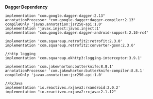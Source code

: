  **Dagger Dependency**</br>
    
    implementation "com.google.dagger:dagger:2.13"
    annotationProcessor "com.google.dagger:dagger-compiler:2.13"
    compileOnly 'javax.annotation:jsr250-api:1.0'
    implementation 'javax.inject:javax.inject:1'
    implementation "com.google.dagger:dagger-android-support:2.10-rc4"

    implementation 'com.squareup.retrofit2:retrofit:2.3.0'
    implementation 'com.squareup.retrofit2:converter-gson:2.3.0'

    //http logging
    implementation 'com.squareup.okhttp3:logging-interceptor:3.9.1'

    implementation 'com.jakewharton:butterknife:8.8.1'
    annotationProcessor 'com.jakewharton:butterknife-compiler:8.8.1'
    compileOnly 'javax.annotation:jsr250-api:1.0'

    //RxJava
    implementation 'io.reactivex.rxjava2:rxandroid:2.0.2'
    implementation "io.reactivex.rxjava2:rxjava:2.1.12"
